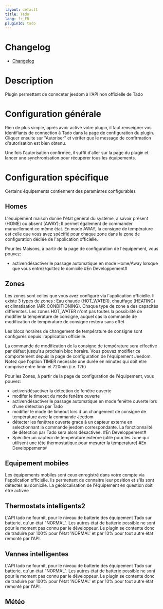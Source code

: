 ```yaml
---
layout: default
title: Tado
lang: fr_FR
pluginId: tado
---
```


# Changelog
- [Changelog]({{site.baseurl}}/tado/{{page.lang}}/changelog)

# Description 

Plugin permettant de connceter jeedom à l'API non officielle de Tado

# Configuration générale

Rien de plus simple, après avoir activé votre plugin, il faut renseigner vos 
identifiants de connection à Tado dans la page de configuration du plugin.
Cliquer ensuite sur "Autoriser" et vérifer que le message de confirmation 
d'autorisation est bien obtenu.

Une fois l'autorisation confirmée, il suffit d'aller sur la page du plugin
et lancer une synchronisation pour récupérer tous les équipements.

# Configuration spécifique

Certains équipements contiennent des paramètres configurables

## Homes

L'équipement maison donne l'état général du système, à savoir présent (HOME) ou
absent (AWAY); Il permet également de commander manuellement ce même état. En mode
AWAY, la consigne de température est celle que vous avez spécifié pour chaque zone
dans la zone de configuration dédiée de l'application officielle.

Pour les Maisons, à partir de la page de configuration de l'équipement, vous pouvez:
-   activer/désactiver le passage automatique en mode Home/Away lorsque que vous 
	entrez/quittez le domicile #En Developpement#


## Zones

Les zones sont celles que vous avez configuré via l'application officielle. Il existe 
3 types de zones : Eau chaude (HOT_WATER), chauffage (HEATING) et climatisation 
(AIR_CONDITIONING). Chaque type de zone a des capacités différentes. Les zones 
HOT_WATER n'ont pas toutes la possibilité de modifier la température de consigne, 
auquel cas la commande de modification de température de consigne restera sans effet.

Les blocs horaires de changement de température de consigne sont configurés depuis 
l'application officielle.

La commande de modification de la consigne de température sera effective par défaut
jusqu'au prochain bloc horaire. Vous pouvez modifier ce comportement depuis la page 
de configuration de l'équipement Jeedom. Notez que l'option TIMER necessite une durée 
en minutes qui doit etre comprise entre 5min et 720min (i.e. 12h)

Pour les Zones, à partir de la page de configuration de l'équipement, vous pouvez:
-   activer/désactiver la détection de fenêtre ouverte
-   modifer le timeout du mode fenêtre ouverte
-   activer/désactiver le passage automatique en mode fenêtre ouverte lors 
	d'une détection par Tado
-	modifier le mode de timeout lors d'un changement de consigne de température avec
	la commande Jeedom
-   détecter les fenêtres ouverte grace à un capteur externe en
	selectionnant la commande jeedom correspondante. La fonctionnalité de 
	détection par Tado sera alors désactivée. #En Developpement#
-   Spécifier un capteur de température externe (utile pour les zone qui
	utilisent une tête thermostatique pour mesurer la temperature) 
	#En Developpement#

## Equipement mobiles

Les équipements mobiles sont ceux enregistré dans votre compte via l'application 
officielle. Ils permettent de connaitre leur position et s'ils sont détectés au domicile.
La géolocalisation de l'équipement en question doit être activée


## Thermostats intelligents2

L'API tado ne fournit, pour le niveau de batterie des équipement Tado sur batterie, qu'un 
état "NORMAL". Les autres état de batterie possible ne sont pour le moment pas connu par le 
développeur.
Le plugin se contente donc de traduire par 100% pour l'état 'NORMAL' et par 10% pour tout autre état 
remonté par l'API.

## Vannes intelligentes

L'API tado ne fournit, pour le niveau de batterie des équipement Tado sur batterie, qu'un 
état "NORMAL". Les autres état de batterie possible ne sont pour le moment pas connu par le 
développeur.
Le plugin se contente donc de traduire par 100% pour l'état 'NORMAL' et par 10% pour tout autre état 
remonté par l'API.

## Météo


